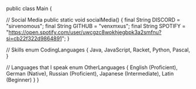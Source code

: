 public class Main {

  // Social Media
  public static void socialMedia() {
    final String DISCORD = "sirvenomous";
    final String GITHUB = "venxmxus";
    final String SPOTIFY = "https://open.spotify.com/user/uwcgzc8wokhjegbpk3a2smfnu?si=cb22f322d9864891";
  }

  // Skills
  enum CodingLanguages {
    Java,
    JavaScript,
    Racket,
    Python,
    Pascal,
  }

  // Languages that I speak
  enum OtherLanguages {
    English (Proficient),
    German (Native),
    Russian (Proficient),
    Japanese (Intermediate),
    Latin (Beginner)
  }
}
